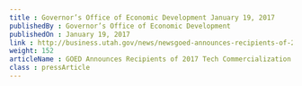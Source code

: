 ```yaml
---
title : Governor’s Office of Economic Development January 19, 2017
publishedBy : Governor’s Office of Economic Development
publishedOn : January 19, 2017
link : http://business.utah.gov/news/newsgoed-announces-recipients-of-2017-tech-commercialization-grant/
weight: 152
articleName : GOED Announces Recipients of 2017 Tech Commercialization Grant
class : pressArticle
---
```

